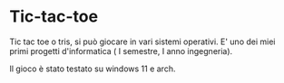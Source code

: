 # Tic-tac-toe
Tic tac toe o tris, si può giocare in vari sistemi operativi.
E' uno dei miei primi progetti d'informatica ( I semestre, I anno ingegneria).

Il gioco è stato testato su windows 11 e arch.
